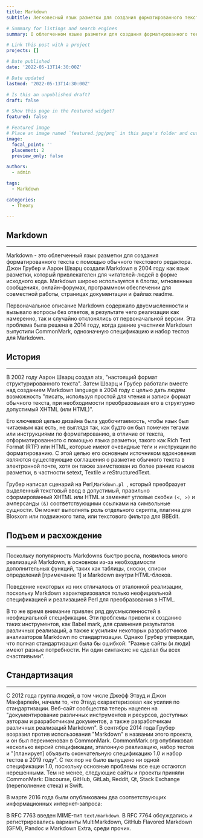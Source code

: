 ```yaml
---
title: Markdown
subtitle: Легковесный язык разметки для создания форматированного текста с помощью обычного текстового редактора.

# Summary for listings and search engines
summary: О облегченном языке разметки для создания форматированного текста с помощью обычного текстового редактора.

# Link this post with a project
projects: []

# Date published
date: '2022-05-13T14:30:00Z'

# Date updated
lastmod: '2022-05-13T14:30:00Z'

# Is this an unpublished draft?
draft: false

# Show this page in the Featured widget?
featured: false

# Featured image
# Place an image named `featured.jpg/png` in this page's folder and customize its options here.
image:
  focal_point: ''
  placement: 2
  preview_only: false

authors:
  - admin

tags:
  - Markdown

categories:
  - Theory

---
```


## <b>Markdown</b>
<hr>

Markdown - это облегченный язык разметки для создания форматированного текста с помощью обычного текстового редактора. Джон Грубер и Аарон Шварц создали Markdown в 2004 году как язык разметки, который привлекателен для читателей-людей в форме исходного кода. Markdown широко используется в блогах, мгновенных сообщениях, онлайн-форумах, программном обеспечении для совместной работы, страницах документации и файлах readme.

Первоначальное описание Markdown содержало двусмысленности и вызывало вопросы без ответов, в результате чего реализации как намеренно, так и случайно отклонялись от первоначальной версии. Эта проблема была решена в 2014 году, когда давние участники Markdown выпустили CommonMark, однозначную спецификацию и набор тестов для Markdown.

## <b>История</b>
<hr>

В 2002 году Аарон Шварц создал atx, "настоящий формат структурированного текста". Затем Шварц и Грубер работали вместе над созданием Markdown language в 2004 году с целью дать людям возможность "писать, используя простой для чтения и записи формат обычного текста, при необходимости преобразовывая его в структурно допустимый XHTML (или HTML)".

Его ключевой целью дизайна была удобочитаемость, чтобы язык был читаемым как есть, не выглядя так, как будто он был помечен тегами или инструкциями по форматированию, в отличие от текста, отформатированного с помощью языка разметки, такого как Rich Text Format (RTF) или HTML, которые имеют очевидные теги и инструкции по форматированию. С этой целью его основным источником вдохновения являются существующие соглашения о разметке обычного текста в электронной почте, хотя он также заимствован из более ранних языков разметки, в частности setext, Textile и reStructuredText.

Грубер написал сценарий на Perl,``Markdown.pl ``, который преобразует выделенный текстовый ввод в допустимый, правильно сформированный XHTML или HTML и заменяет угловые скобки ``(<, >)`` и амперсанды ``(&)`` соответствующими ссылками на символьные сущности. Он может выполнять роль отдельного скрипта, плагина для Blosxom или подвижного типа, или текстового фильтра для BBEdit.

## <b>Подъем и расхождение</b>
<hr>

Поскольку популярность Markdowns быстро росла, появилось много реализаций Markdown, в основном из-за необходимости дополнительных функций, таких как таблицы, сноски, списки определений [примечание 1] и Markdown внутри HTML-блоков.

Поведение некоторых из них отличалось от эталонной реализации, поскольку Markdown характеризовался только неофициальной спецификацией и реализацией Perl для преобразования в HTML.

В то же время внимание привлек ряд двусмысленностей в неофициальной спецификации. Эти проблемы привели к созданию таких инструментов, как Babel mark, для сравнения результатов различных реализаций, а также к усилиям некоторых разработчиков анализаторов Markdown по стандартизации. Однако Грубер утверждал, что полная стандартизация была бы ошибкой: "Разные сайты (и люди) имеют разные потребности. Ни один синтаксис не сделал бы всех счастливыми".

## <b>Стандартизация</b>
<hr>

С 2012 года группа людей, в том числе Джефф Этвуд и Джон Макфарлейн, начали то, что Этвуд охарактеризовал как усилия по стандартизации. Веб-сайт сообщества теперь нацелен на "документирование различных инструментов и ресурсов, доступных авторам и разработчикам документов, а также разработчикам различных реализаций Markdown". В сентябре 2014 года Грубер возразил против использования "Markdown" в названии этого проекта, и он был переименован в CommonMark. CommonMark.org опубликовал несколько версий спецификации, эталонную реализацию, набор тестов и "[планирует] объявить окончательную спецификацию 1.0 и набор тестов в 2019 году". С тех пор не было выпущено ни одной спецификации 1.0, поскольку основные проблемы все еще остаются нерешенными. Тем не менее, следующие сайты и проекты приняли CommonMark: Discourse, GitHub, GitLab, Reddit, Qt, Stack Exchange (переполнение стека) и Swift.

В марте 2016 года были опубликованы два соответствующих информационных интернет-запроса:

В RFC 7763 введен MIME-тип ``text/markdown``.
В RFC 7764 обсуждались и регистрировались варианты MultiMarkdown, GitHub Flavored Markdown (GFM), Pandoc и Markdown Extra, среди прочих.
